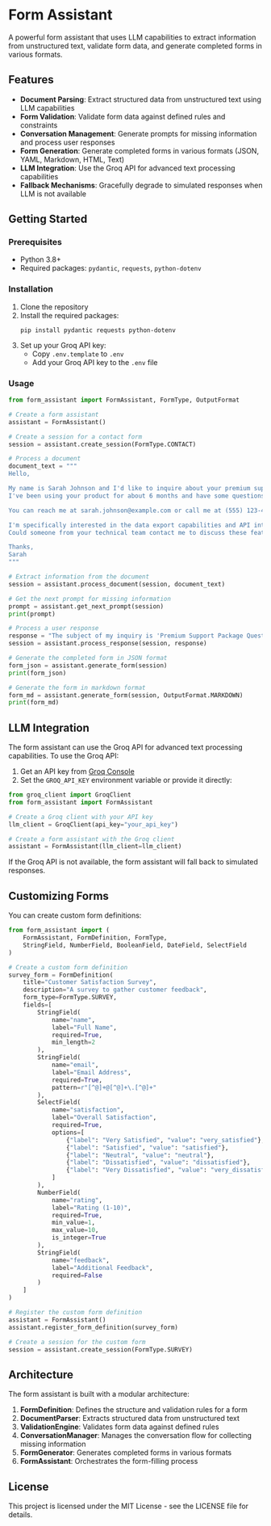 # Form Assistant

A powerful form assistant that uses LLM capabilities to extract information from unstructured text, validate form data, and generate completed forms in various formats.

## Features

- **Document Parsing**: Extract structured data from unstructured text using LLM capabilities
- **Form Validation**: Validate form data against defined rules and constraints
- **Conversation Management**: Generate prompts for missing information and process user responses
- **Form Generation**: Generate completed forms in various formats (JSON, YAML, Markdown, HTML, Text)
- **LLM Integration**: Use the Groq API for advanced text processing capabilities
- **Fallback Mechanisms**: Gracefully degrade to simulated responses when LLM is not available

## Getting Started

### Prerequisites

- Python 3.8+
- Required packages: `pydantic`, `requests`, `python-dotenv`

### Installation

1. Clone the repository
2. Install the required packages:
   ```
   pip install pydantic requests python-dotenv
   ```
3. Set up your Groq API key:
   - Copy `.env.template` to `.env`
   - Add your Groq API key to the `.env` file

### Usage

```python
from form_assistant import FormAssistant, FormType, OutputFormat

# Create a form assistant
assistant = FormAssistant()

# Create a session for a contact form
session = assistant.create_session(FormType.CONTACT)

# Process a document
document_text = """
Hello,

My name is Sarah Johnson and I'd like to inquire about your premium support package.
I've been using your product for about 6 months and have some questions about advanced features.

You can reach me at sarah.johnson@example.com or call me at (555) 123-4567.

I'm specifically interested in the data export capabilities and API integration options.
Could someone from your technical team contact me to discuss these features in detail?

Thanks,
Sarah
"""

# Extract information from the document
session = assistant.process_document(session, document_text)

# Get the next prompt for missing information
prompt = assistant.get_next_prompt(session)
print(prompt)

# Process a user response
response = "The subject of my inquiry is 'Premium Support Package Questions'"
session = assistant.process_response(session, response)

# Generate the completed form in JSON format
form_json = assistant.generate_form(session)
print(form_json)

# Generate the form in markdown format
form_md = assistant.generate_form(session, OutputFormat.MARKDOWN)
print(form_md)
```

## LLM Integration

The form assistant can use the Groq API for advanced text processing capabilities. To use the Groq API:

1. Get an API key from [Groq Console](https://console.groq.com/)
2. Set the `GROQ_API_KEY` environment variable or provide it directly:

```python
from groq_client import GroqClient
from form_assistant import FormAssistant

# Create a Groq client with your API key
llm_client = GroqClient(api_key="your_api_key")

# Create a form assistant with the Groq client
assistant = FormAssistant(llm_client=llm_client)
```

If the Groq API is not available, the form assistant will fall back to simulated responses.

## Customizing Forms

You can create custom form definitions:

```python
from form_assistant import (
    FormAssistant, FormDefinition, FormType,
    StringField, NumberField, BooleanField, DateField, SelectField
)

# Create a custom form definition
survey_form = FormDefinition(
    title="Customer Satisfaction Survey",
    description="A survey to gather customer feedback",
    form_type=FormType.SURVEY,
    fields=[
        StringField(
            name="name",
            label="Full Name",
            required=True,
            min_length=2
        ),
        StringField(
            name="email",
            label="Email Address",
            required=True,
            pattern=r"[^@]+@[^@]+\.[^@]+"
        ),
        SelectField(
            name="satisfaction",
            label="Overall Satisfaction",
            required=True,
            options=[
                {"label": "Very Satisfied", "value": "very_satisfied"},
                {"label": "Satisfied", "value": "satisfied"},
                {"label": "Neutral", "value": "neutral"},
                {"label": "Dissatisfied", "value": "dissatisfied"},
                {"label": "Very Dissatisfied", "value": "very_dissatisfied"}
            ]
        ),
        NumberField(
            name="rating",
            label="Rating (1-10)",
            required=True,
            min_value=1,
            max_value=10,
            is_integer=True
        ),
        StringField(
            name="feedback",
            label="Additional Feedback",
            required=False
        )
    ]
)

# Register the custom form definition
assistant = FormAssistant()
assistant.register_form_definition(survey_form)

# Create a session for the custom form
session = assistant.create_session(FormType.SURVEY)
```

## Architecture

The form assistant is built with a modular architecture:

1. **FormDefinition**: Defines the structure and validation rules for a form
2. **DocumentParser**: Extracts structured data from unstructured text
3. **ValidationEngine**: Validates form data against defined rules
4. **ConversationManager**: Manages the conversation flow for collecting missing information
5. **FormGenerator**: Generates completed forms in various formats
6. **FormAssistant**: Orchestrates the form-filling process

## License

This project is licensed under the MIT License - see the LICENSE file for details.
